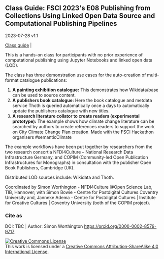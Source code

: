 ## Class Guide: FSCI 2023's E08 Publishing from Collections Using Linked Open Data Source and Computational Publishing Pipelines

2023-07-28 v1.1

[Class guide](https://nfdi4culture.github.io/FSCI-Class-Publishing-from-Collections/) | 

This is a hands-on class for participants with no prior experience of computational publishing using Jupyter Notebooks and linked open data (LOD).

The class has three demonstration use cases for the auto-creation of multi-format catalogue publications:

 1. __A painting exhibition catalogue:__ This demonstrates how Wikidata/base can be used to source content. 
 1. __A publishers book catalogue:__ Here the book catalogue and metdata service Thoth is queried automatically once a days to automatically update the publishers catalogue with new titles.
 1. __A research literature collator to create readers (experimental prototype):__ The example shows how climate change literature can be searched by authors to create references readers to support the work on City Climate Change Plan creation. Made with the FSCI Hackathon organisers #semanticClimate

The example workflows have been put together by researchers from the two research consortia NFDI4Culture – National Research Data Infrastructure Germany, and COPIM (Community-led Open Publication Infrastructures for Monographs) in consultation with the publisher Open Book Publishers, Cambridge (UK).

Distributed LOD sources include: Wikidata and Thoth.

Coordinated by Simon Worthington - NFDI4Culture @Open Science Lab, TIB, Hannover; with Simon Bowie - Centre for Postdigital Cultures
Coventry University and, Janneke Adema - Centre for Postdigital Cultures | Institute for Creative Cultures | Coventry University (both of the COPIM project).

### Cite as 

DOI: TBC | Author: Simon Worthington https://orcid.org/0000-0002-8579-9717 

<a rel="license" href="http://creativecommons.org/licenses/by-sa/4.0/"><img alt="Creative Commons License" style="border-width:0" src="https://i.creativecommons.org/l/by-sa/4.0/88x31.png" /></a><br />This work is licensed under a <a rel="license" href="http://creativecommons.org/licenses/by-sa/4.0/">Creative Commons Attribution-ShareAlike 4.0 International License</a>.
